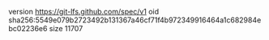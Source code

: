 version https://git-lfs.github.com/spec/v1
oid sha256:5549e079b2723492b131367a46cf71f4b972349916464a1c682984ebc02236e6
size 11707
